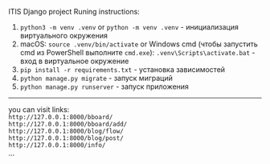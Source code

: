 ITIS Django project
Runing instructions:
1. `python3 -m venv .venv` or `python -m venv .venv` - инициализация виртуального окружения
2. macOS: `source .venv/bin/activate` or Windows cmd (чтобы запустить cmd из PowerShell выполните `cmd.exe`): `.venv\Scripts\activate.bat` - вход в виртуальное окружение
3. `pip install -r requirements.txt` - установка зависимостей
4. `python manage.py migrate` - запуск миграций
5. `python manage.py runserver` - запуск приложения
____
you can visit links:  
 `http://127.0.0.1:8000/bboard/`  
 `http://127.0.0.1:8000/bboard/add/`  
 `http://127.0.0.1:8000/blog/flow/`  
 `http://127.0.0.1:8000/blog/post/`    
 `http://127.0.0.1:8000/info/`  
 ...

